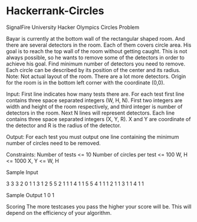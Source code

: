 Hackerrank-Circles
==================

SignalFire University Hacker Olympics Circles Problem

Bayar is currently at the bottom wall of the rectangular shaped room. And there are several detectors in the room. Each of them covers circle area. His goal is to reach the top wall of the room without getting caught. This is not always possible, so he wants to remove some of the detectors in order to achieve his goal. Find minimum number of detectors you need to remove.
Each circle can be described by its position of the center and its radius.
Note: Not actual layout of the room. There are a lot more detectors. Origin for the room is in the bottom left corner with the coordinate (0,0).

Input:
First line indicates how many tests there are. For each test first line contains three space separated integers (W, H, N). First two integers are width and height of the room respectively, and third integer is number of detectors in the room. Next N lines will represent detectors. Each line contains three space separated integers (X, Y, R). X and Y are coordinate of the detector and R is the radius of the detector.

Output:
For each test you must output one line containing the minimum number of circles need to be removed.

Constraints:
Number of tests <= 10
Number of circles per test <= 100
W, H <= 1000
X, Y <= W, H

Sample Input

3
3 3 2
0 1 1
3 1 2
5 5 2
1 1 1
4 1 1
5 5 4
1 1 1
2 1 1
3 1 1
4 1 1

Sample Output
1
0
1

Scoring
The more testcases you pass the higher your score will be. This will depend on the efficiency of your algorithm.